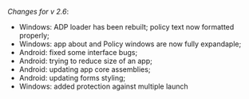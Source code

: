 _Changes for v 2.6_:
- Windows: ADP loader has been rebuilt; policy text now formatted properly;
- Windows: app about and Policy windows are now fully expandaple;
- Android: fixed some interface bugs;
- Android: trying to reduce size of an app;
- Android: updating app core assemblies;
- Android: updating forms styling;
- Windows: added protection against multiple launch
